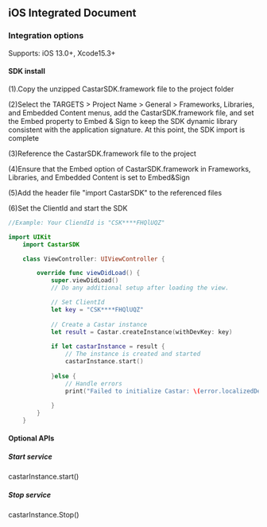 ## iOS Integrated Document

### Integration options

Supports:
iOS 13.0+, Xcode15.3+

#### SDK install
(1).Copy the unzipped CastarSDK.framework file to the project folder

(2)Select the TARGETS > Project Name > General > Frameworks, Libraries, and Embedded Content menus, add the CastarSDK.framework file, and set the Embed property to Embed & Sign to keep the SDK dynamic library consistent with the application signature. At this point, the SDK import is complete

(3)Reference the CastarSDK.framework file to the project

(4)Ensure that the Embed option of CastarSDK.framework in Frameworks, Libraries, and Embedded Content is set to Embed&Sign

(5)Add the header file "import CastarSDK" to the referenced files

(6)Set the ClientId and start the SDK

```swift
//Example: Your CliendId is "CSK****FHQlUQZ"

import UIKit
    import CastarSDK

    class ViewController: UIViewController {

        override func viewDidLoad() {
            super.viewDidLoad()
            // Do any additional setup after loading the view.

            // Set ClientId
            let key = "CSK****FHQlUQZ"
                
            // Create a Castar instance
            let result = Castar.createInstance(withDevKey: key)
            
            if let castarInstance = result {
                // The instance is created and started
                castarInstance.start()
                            
            }else {
                // Handle errors
                print("Failed to initialize Castar: \(error.localizedDescription)")
            
            }
        }
    }

```




#### Optional APIs

##### Start service
castarInstance.start()

##### Stop service
castarInstance.Stop()
